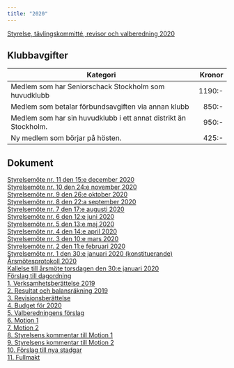 ```yaml
---
title: "2020"
---
```


[Styrelse, tävlingskommitté, revisor och valberedning 2020](seniorstyrelse_2020.pdf)
## Klubbavgifter

|Kategori|Kronor|
|-|-:|
|Medlem som har Seniorschack Stockholm som huvudklubb|1190:-|
|Medlem som betalar förbundsavgiften via annan klubb|850:-|
|Medlem som har sin huvudklubb i ett annat distrikt än Stockholm.|950:-|
|Ny medlem som börjar på hösten.|425:-|

## Dokument

[Styrelsemöte nr. 11 den 15:e december 2020](Protokoll_SrS_nr11_2020.pdf)  
[Styrelsemöte nr. 10 den 24:e november 2020](Protokoll_SrS_nr10_2020.pdf)  
[Styrelsemöte nr. 9 den 26:e oktober 2020](Protokoll_SrS_nr9_2020.pdf)  
[Styrelsemöte nr. 8 den 22:a september 2020](Protokoll_SrS_nr8_2020.pdf)  
[Styrelsemöte nr. 7 den 17:e augusti 2020](Protokoll_SrS_nr7_2020.pdf)  
[Styrelsemöte nr. 6 den 12:e juni 2020](Protokoll_SrS_nr6_2020.pdf)  
[Styrelsemöte nr. 5 den 13:e maj 2020](Protokoll_SrS_nr5_2020.pdf)  
[Styrelsemöte nr. 4 den 14:e april 2020](Protokoll_SrS_nr4_2020.pdf)  
[Styrelsemöte nr. 3 den 10:e mars 2020](Protokoll_SrS_nr3_2020.pdf)  
[Styrelsemöte nr. 2 den 11:e februari 2020](Protokoll_SrS_nr2_2020.pdf)  
[Styrelsemöte nr. 1 den 30:e januari 2020 (konstituerande)](Protokoll_SrS_nr1_2020.pdf)  
[Årsmötesprotokoll 2020](arsmote_protokoll_2020.pdf)  
[Kallelse till årsmöte torsdagen den 30:e januari 2020](Kallelse_arsmote_2020.pdf)  
[Förslag till dagordning](Dagordning_arsmote_2020.pdf)  
[1. Verksamhetsberättelse 2019](Verksamhetsberattelse_2019.pdf)  
[2. Resultat och balansräkning 2019](SrS_Resultat_Balansrakning_2019.pdf)  
[3. Revisionsberättelse](Revision_2020.jpg)  
[4. Budget för 2020](budget_2020.pdf)  
[5. Valberedningens förslag](valberedning_forslag_2020.pdf)  
[6. Motion 1](Motion1_2020.pdf)  
[7. Motion 2](Motion2_2020.pdf)  
[8. Styrelsens kommentar till Motion 1](Kommentar_Motion1_2020.pdf)  
[9. Styrelsens kommentar till Motion 2](Kommentar_Motion2_2020.pdf)  
[10. Förslag till nya stadgar](Seniorstadgar_proposition.pdf)  
[11. Fullmakt](Fullmakt_SrS_arsmote.pdf)  
